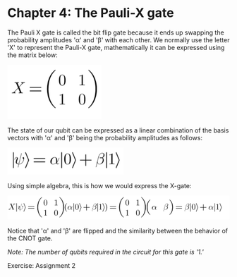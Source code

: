 # Chapter 4: The Pauli-X gate

The Pauli X gate is called the bit flip gate because it ends up swapping the probability amplitudes 'α' and 'β' with each other. We normally use the letter 'X' to represent the Pauli-X gate, mathematically it can be expressed using the matrix below:

![Matrix](./figures/Paulix-X.png)

The state of our qubit can be expressed as a linear combination of the basis vectors with 'α' and 'β' being the probability amplitudes as follows:

![Linear Algebra](./figures/Paulix-X2.png)

Using simple algebra, this is how we would express the X-gate:

![Linear Algebra](./figures/Paulix-X3.png)

Notice that 'α' and 'β' are flipped and the similarity between the behavior of the CNOT gate.

_Note: The number of qubits required in the circuit for this gate is '1.'_

Exercise: Assignment 2
